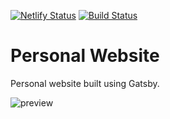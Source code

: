 [![Netlify Status](https://api.netlify.com/api/v1/badges/43f03484-cd64-46d4-9e71-f261d6153263/deploy-status)](https://app.netlify.com/sites/matthewsecrist/deploys)
[![Build Status](https://travis-ci.org/matthewsecrist/v3.svg?branch=master)](https://travis-ci.org/matthewsecrist/v3)

# Personal Website

Personal website built using Gatsby.

![preview](./preview.png)
